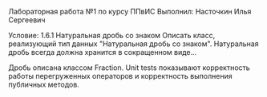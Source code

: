 Лабораторная работа №1 по курсу ППвИС
Выполнил: Насточкин Илья Сергеевич

Условие: 1.6.1 Натуральная дробь со знаком
Описать класс, реализующий тип данных "Натуральная дробь со знаком". Натуральная
дробь всегда должна хранится в сокращенном виде...

Дробь описана классом Fraction. Unit tests показывают корректность работы перегруженных операторов и корректность выполнения публичных методов.

